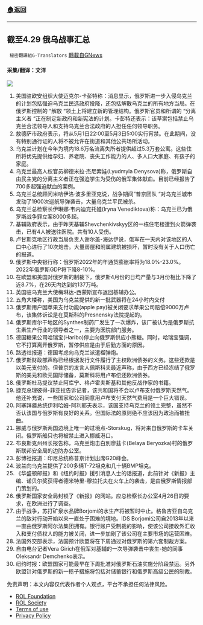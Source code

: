 ###  [:house:返回](README.md)
---


## 截至4.29 俄乌战事汇总
` 秘密翻譯組G-Translators` [轉載自GNews](https://gnews.org/zh-hans/2438972/)

#### 采集/翻译：文洋
 ![](https://assets.gnews.org/wp-content/uploads/2022/04/16512530551.png) 
1. 美国驻欧安组织大使迈克尔-卡彭特称：消息显示，俄罗斯进一步入侵乌克兰的计划包括强迫乌克兰民选政府投降，还包括解散乌克兰的所有地方当局。在俄罗斯控制的 “解放 “领土上将建立新的管理结构。俄罗斯官员和所谓的 “分离主义者 “正在制定新政府和新宪法的计划。卡彭特还表示：该草案包括禁止乌克兰合法领导人和支持乌克兰合法政府的人担任任何领导职务。
2. 敖德萨市政府表示，将从5月1日22:00至5月3日5:00实行宵禁。在此期间，没有特别通行证的人将不被允许在街道和其他公共场所活动。
3. 乌克兰计划在今年为境内18.6万名流离失所者提供超过5.3万套公寓。这些住所将优先提供给孕妇、养老院、丧失工作能力的人、多人口大家庭、有孩子的家庭。
4. 乌克兰最高人权官员柳德米拉·杰尼索娃(Lyudmyla Denysova)称，俄罗斯自由民主党的分离主义者正在强迫学生为受伤的俄军集体献血。目前已经报告了700多起强迫献血的案例。
5. 乌克兰总统顾问米哈伊洛·波多里亚克说，战争期间”普京团队 “对乌克兰城市发动了1900次巡航导弹袭击，大量乌克兰平民被杀。
6. 乌克兰总检察长伊琳娜·韦内迪克托娃(Iryna Venediktova)称：乌克兰已为俄罗斯战争罪立案8000多起。
7. 基辅政府表示，由于昨天基辅Shevchenkivskyy区的一栋住宅楼遭到火箭弹袭击，已有4人被送往医院。共有10人受伤。
8. 卢甘斯克地区行政当局负责人谢尔盖-海达伊说，俄军在一天内对该地区的人口中心进行了10次炮击。大量房屋和附属建筑被损坏，暂时没有关于人口伤亡的报道。
9. 俄罗斯中央银行称：俄罗斯2022年的年通货膨胀率将为18.0%-23.0%。2022年俄罗斯GDP将下降8-10%。
10. 在欧盟和美国对俄罗斯的制裁下，俄罗斯4月份的日均产量与3月份相比下降了近8.7%，在26天内达到约137万吨。
11. 英国驻乌克兰大使梅琳达-西蒙斯宣布返回基辅办公。
12. 五角大楼称，美国为乌克兰提供的新一批武器将在24小时内交付
13. 俄罗斯用户因苹果支付功能(apple pay)被关闭要求苹果公司赔偿9000万卢布，该集体诉讼是在莫斯科的Presnensky法院提起的。
14. 俄罗斯库尔干地区的Synthes制药厂发生了一次爆炸，该厂被认为是俄罗斯抗生素生产行业的领导者之一，主要为医院部门服务。
15. 德国糖果公司哈瑞宝(Haribo)停止向俄罗斯供应小熊糖。同时，哈瑞宝强调，它不打算离开俄罗斯，暂停供应是由于后勤方面的原因。
16. 路透社报道：德国考虑向乌克兰派遣榴弹炮。
17. 俄罗斯财政部声称已经根据发行文件履行了主权欧洲债券的义务。这些还款是以美元支付的。但普京的发言人佩斯科夫最近声称，由于西方已经冻结了俄罗斯的美元和欧元国际储备，莫斯科将用卢布偿还欧洲债券。
18. 俄罗斯杜马提议禁止阿库宁、格卢霍夫斯基和其他反战作家的书籍。
19. 捷克总理彼得-菲亚拉告诉记者，该共和国将不会以卢布支付俄罗斯天然气。他还补充说，一些国家和公司同意用卢布支付天然气费用是一个巨大错误。
20. 阿塞拜疆总统伊利哈姆-阿利耶夫表示，该国支持乌克兰的领土完整，虽然不否认该国与俄罗斯有良好的关系。但国际法的原则绝不应该因为政治而被扭曲。
21. 挪威与俄罗斯两国边境上唯一的过境点-Storskug，将对来自俄罗斯的卡车关闭。俄罗斯船只也将被禁止进入挪威港口。
22. 布良斯克州州长报告称，乌克兰炮击白別廖茲卡(Belaya Beryozka)村的俄罗斯联邦安全局的边防办公室。
23. 彭博社报道：印尼总统称普京计划出席G20峰会。
24. 波兰向乌克兰提供了200多辆T-72坦克和几十辆BMP坦克。
25. 《华盛顿邮报》和《纽约时报》援引消息人士的话报道，此前针对《新报》主编、诺贝尔奖获得者德米特里-穆拉托夫在火车上的袭击，是由俄罗斯情报部门策划的。
26. 俄罗斯国家安全局封锁了《新报》的网站。应总检察长办公室4月26日的要求，在欧洲进行了调查。
27. 由于战争，苏打矿泉水品牌Borjomi的水生产将被暂时中止。格鲁吉亚自乌克兰的敌对行动开始以来一直处于困难的境地。IDS Borjomi公司自2013年以来一直由俄罗斯阿尔法集团拥有。银行账户受制裁的影响，使该公司接收外汇收入和支付债权人的能力被关闭，进一步加剧了该公司在主要市场的运营困难。
28. 法国外交部表示，法国预计欧盟将在下周通过对俄罗斯的第六套制裁方案。
29. 自由电台记者Vera Girich在俄军对基辅的一次导弹袭击中丧生-她的同事Oleksandr Demchenko表示。
30. 纽约时报：欧盟国家可能最早在下周批准对俄罗斯石油实施分阶段禁运。另外欧盟针对俄罗斯的新一揽子措施将包括对储蓄银行和俄罗斯高级公民的制裁。

免责声明：本文内容仅代表作者个人观点，平台不承担任何法律风险。
  
- [ROL Foundation](https://rolfoundation.org/)
- [ROL Society](https://rolsociety.org/)
- [Terms of use](https://gnews.org/terms-of-use-3/)
- [Privacy Policy](https://gnews.org/privacy-policy/)
